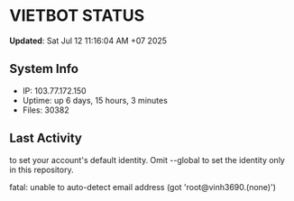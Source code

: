 # VIETBOT STATUS
**Updated**: Sat Jul 12 11:16:04 AM +07 2025

## System Info
- IP: 103.77.172.150
- Uptime: up 6 days, 15 hours, 3 minutes
- Files: 30382

## Last Activity

to set your account's default identity.
Omit --global to set the identity only in this repository.

fatal: unable to auto-detect email address (got 'root@vinh3690.(none)')
